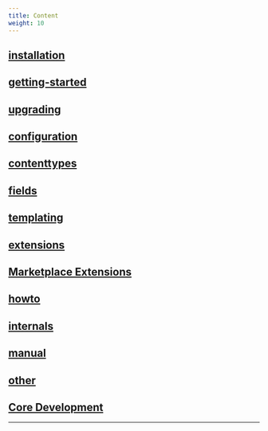 ```yaml
---
title: Content
weight: 10
---
```

## [installation](../installation)
## [getting-started](../getting-started)
## [upgrading](../upgrading)
## [configuration](../configuration)
## [contenttypes](../contenttypes)
## [fields](../fields)
## [templating](../templating)
## [extensions](../extensions)
## [Marketplace Extensions](../publishing-marketplace)
## [howto](../howto)
## [internals](../internals)
## [manual](../manual)
## [other](../other)
## [Core Development](../core-development)
---
